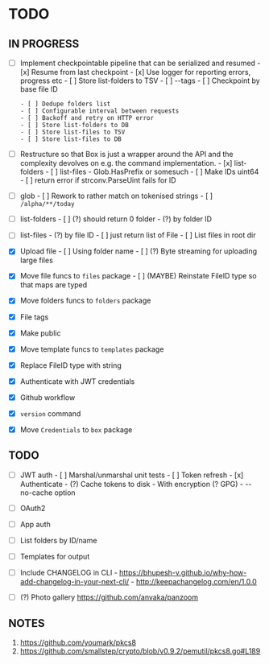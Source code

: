 # TODO

## IN PROGRESS

- [ ] Implement checkpointable pipeline that can be serialized and resumed
      - [x] Resume from last checkpoint
      - [x] Use logger for reporting errors, progress etc
      - [ ] Store list-folders to TSV
      - [ ] --tags
      - [ ] Checkpoint by base file ID

      - [ ] Dedupe folders list
      - [ ] Configurable interval between requests
      - [ ] Backoff and retry on HTTP error
      - [ ] Store list-folders to DB
      - [ ] Store list-files to TSV
      - [ ] Store list-files to DB

- [ ] Restructure so that Box is just a wrapper around the API and the complexity devolves on
      e.g. the command implementation.
      - [x] list-folders
      - [ ] list-files
            - Glob.HasPrefix or somesuch
      - [ ] Make IDs uint64
      - [ ] return error if strconv.ParseUint fails for ID


- [ ] glob
      - [ ] Rework to rather match on tokenised strings
      - [ ] `/alpha/**/today`

- [ ] list-folders
      - [ ] (?) should return 0 folder
      - (?) by folder ID

- [ ] list-files
      - (?) by file ID
      - [ ] just return list of File
      - [ ] List files in root dir

- [x] Upload file
      - [ ] Using folder name
      - [ ] (?) Byte streaming for uploading large files

- [x] Move file funcs to `files` package
      - [ ] (MAYBE) Reinstate FileID type so that maps are typed

- [x] Move folders funcs to `folders` package
- [x] File tags
- [x] Make public
- [x] Move template funcs to `templates` package
- [x] Replace FileID type with string
- [x] Authenticate with JWT credentials
- [x] Github workflow
- [x] `version` command
- [x] Move `Credentials` to `box` package

## TODO
- [ ] JWT auth
      - [ ] Marshal/unmarshal unit tests
      - [ ] Token refresh
      - [x] Authenticate
      - (?) Cache tokens to disk
            - With encryption (? GPG)
            - --no-cache option

- [ ] OAuth2
- [ ] App auth
- [ ] List folders by ID/name
- [ ] Templates for output
- [ ] Include CHANGELOG in CLI
      - https://bhupesh-v.github.io/why-how-add-changelog-in-your-next-cli/
      - http://keepachangelog.com/en/1.0.0

- [ ] (?) Photo gallery
      https://github.com/anvaka/panzoom

## NOTES

1. https://github.com/youmark/pkcs8
2. https://github.com/smallstep/crypto/blob/v0.9.2/pemutil/pkcs8.go#L189
